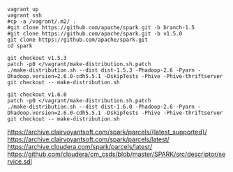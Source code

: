 
```
vagrant up
vagrant ssh
#cp -a /vagrant/.m2/ .
#git clone https://github.com/apache/spark.git -b branch-1.5
#git clone https://github.com/apache/spark.git -b v1.5.0
git clone https://github.com/apache/spark.git
cd spark

git checkout v1.5.3
patch -p0 </vagrant/make-distribution.sh.patch
./make-distribution.sh --dist dist-1.5.3 -Phadoop-2.6 -Pyarn -Dhadoop.version=2.6.0-cdh5.5.1 -DskipTests -Phive -Phive-thriftserver
git checkout -- make-distribution.sh

git checkout v1.6.0
patch -p0 </vagrant/make-distribution.sh.patch
./make-distribution.sh --dist dist-1.6.0 -Phadoop-2.6 -Pyarn -Dhadoop.version=2.6.0-cdh5.5.1 -DskipTests -Phive -Phive-thriftserver
git checkout -- make-distribution.sh

```
https://archive.clairvoyantsoft.com/spark/parcels/{latest_supported}/
https://archive.clairvoyantsoft.com/spark/parcels/latest/
https://archive.cloudera.com/spark/parcels/latest/
https://github.com/cloudera/cm_csds/blob/master/SPARK/src/descriptor/service.sdl

